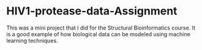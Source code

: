 # HIV1-protease-data-Assignment
This was a mini project that I did for the Structural Bioinformatics course. It is a good example of how biological data can be modeled using machine learning techniques. 
